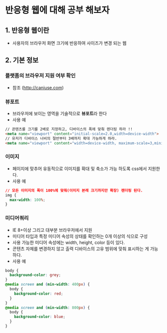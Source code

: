 # 반응형 웹에 대해 공부 해보자
## 1. 반응형 웹이란
+ 사용자의 브라우저 화면 크기에 반응하여 사이즈가 변경 되는 웹

## 2. 기본 정보 
### 플랫폼의 브라우저 지원 여부 확인
+ 참조 (http://caniuse.com) 

### 뷰포트
+ 브라우저에 보이는 영역을 기술적으로 **뷰포트**라 한다
+ 사용 예
```html
// 콘텐츠를 크기를 2배로 지정하고, 디바이스의 폭에 맞춰 렌더링 하라 !!
<meta name="viewport" content="initial-scale=2.0,width=device-width">
// 유저가 디바이스 너비의 절반부터 3배까지 확대 가능하게 하라.
<meta name="viewport" content="width=device-width, maximum-scale=3,minimum-scale=0.5">
```

### 이미지
+ 페이지에 맞추어 유동적으로 이미지를 확대 및 축소가 가능 하도록 css에서 지원한다.
+ 사용 예
```css
// 모든 이미지의 폭이 100%에 맞춰(이미지 본래 크기까지만 확장) 렌더링 된다.
img {
  max-width: 100%;
}
```

### 미디어쿼리
+ IE 8+이상 그리고 대부분 브라우저에서 지원
+ 미디어 타입과 특정 미디어 속성의 상태를 확인하는 0개 이상의 식으로 구성
+ 사용 가능한 미디어 속성에는 width, height, color 등이 있다.
+ 콘텐츠 자체를 변경하지 않고 출력 디바이스의 고유 범위에 맞춰 표시하는 게 가능하다.
+ 사용 예
```css
body {
  background-color: grey;
}
@media screen and (min-width: 400px) {
  body {
    background-color: red;
  }
}
@media screen and (min-width: 800px) {
  body {
    background-color: blue;
  }
}
```
